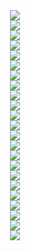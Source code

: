<div style="text-align:center"><img src=".\resources\GAN Presentation-01.jpg" /></div>
<div style="text-align:center"><img src=".\resources\GAN Presentation-02.jpg" /></div>
<div style="text-align:center"><img src=".\resources\GAN Presentation-03.jpg" /></div>
<div style="text-align:center"><img src=".\resources\GAN Presentation-04.jpg" /></div>
<div style="text-align:center"><img src=".\resources\GAN Presentation-05.jpg" /></div>
<div style="text-align:center"><img src=".\resources\GAN Presentation-06.jpg" /></div>
<div style="text-align:center"><img src=".\resources\GAN Presentation-07.jpg" /></div>
<div style="text-align:center"><img src=".\resources\GAN Presentation-08.jpg" /></div>
<div style="text-align:center"><img src=".\resources\GAN Presentation-09.jpg" /></div>
<div style="text-align:center"><img src=".\resources\GAN Presentation-10.jpg" /></div>
<div style="text-align:center"><img src=".\resources\GAN Presentation-11.jpg" /></div>
<div style="text-align:center"><img src=".\resources\GAN Presentation-12.jpg" /></div>
<div style="text-align:center"><img src=".\resources\GAN Presentation-13.jpg" /></div>
<div style="text-align:center"><img src=".\resources\GAN Presentation-14.jpg" /></div>
<div style="text-align:center"><img src=".\resources\GAN Presentation-15.jpg" /></div>
<div style="text-align:center"><img src=".\resources\GAN Presentation-16.jpg" /></div>
<div style="text-align:center"><img src=".\resources\GAN Presentation-17.jpg" /></div>
<div style="text-align:center"><img src=".\resources\GAN Presentation-18.jpg" /></div>
<div style="text-align:center"><img src=".\resources\GAN Presentation-19.jpg" /></div>
<div style="text-align:center"><img src=".\resources\GAN Presentation-20.jpg" /></div>
<div style="text-align:center"><img src=".\resources\GAN Presentation-21.jpg" /></div>
<div style="text-align:center"><img src=".\resources\GAN Presentation-22.jpg" /></div>
<div style="text-align:center"><img src=".\resources\GAN Presentation-23.jpg" /></div>